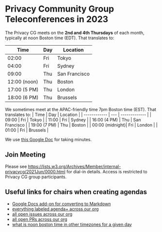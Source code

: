 # Privacy Community Group Teleconferences in 2023

The Privacy CG meets on the **2nd and 4th Thursdays** of each month, typically at
noon Boston time (EDT). That translates to:

| Time         | Day    | Location      |
| ------------ | ------ | ------------- |
| 02:00        | Fri | Tokyo         |
| 04:00        | Fri | Sydney        |
| 09:00        | Thu | San Francisco |
| 12:00 (noon) | Thu | Boston        |
| 17:00 (5 PM) | Thu | London        |
| 18:00 (6 PM) | Thu | Brussels      |

We sometimes meet at the APAC-friendly time 7pm Boston time (EST). That translates to:
| Time         | Day | Location      |
| ------------ | --- | ------------- |
| 09:00        | Fri | Tokyo         |
| 11:00        | Fri | Sydney        |
| 16:00 (4 PM) | Thu | San Francisco |
| 19:00 (7 PM) | Thu | Boston        |
| 00:00 (midnight)| Fri | London     |
| 01:00        | Fri | Brussels      |

We use [this Google Doc](https://docs.google.com/document/d/1DZEhS1UHJ1PKxt5ZwKmn5LZ4bo10UFyNXeLp2dUuzRM/edit#) for taking minutes.

## Join Meeting
Please see https://lists.w3.org/Archives/Member/internal-privacycg/2021Jun/0000.html for dial-in details. Access is restricted to Privacy CG group participants.

## Useful links for chairs when creating agendas

* [Google Docs add-on for converting to Markdown](https://gsuite.google.com/marketplace/app/docs_to_markdown/700168918607)
* [everything labeled agenda+ across our org](https://github.com/search?q=org%3Aprivacycg+label%3Aagenda%2B&unscoped_q=label%3Aagenda%2B)
* [all open issues across our org](https://github.com/search?q=org%3Aprivacycg+is%3Aissue+is%3Aopen)
* [all open PRs across our org](https://github.com/search?q=org%3Aprivacycg+is%3Apr+is%3Aopen)
* [what is noon boston time in other timezones for a given day](https://www.timeanddate.com/worldclock/converter.html?iso=20231214T170000&p1=43&p2=248&p3=240&p4=224&p5=136&p6=48)
